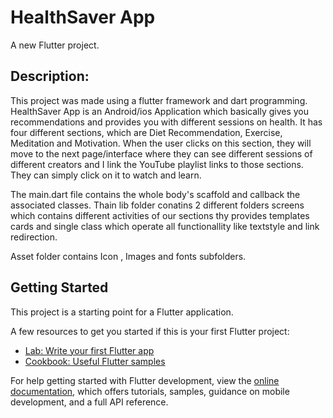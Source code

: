 # HealthSaver App

A new Flutter project.

## Description:

This project was made using a flutter framework and dart programming. HealthSaver App is an Android/ios Application which basically gives you recommendations and provides you with different sessions on health. It has four different sections, which are Diet Recommendation, Exercise, Meditation and Motivation. When the user clicks on this section, they will move to the next page/interface where they can see different sessions of different creators and I link the YouTube playlist links to those sections. They can simply click on it to watch and learn.

The main.dart file contains the whole body's scaffold and callback the associated classes. Thain lib folder conatins 2 different folders screens which contains different activities of our sections thy provides templates cards and single class which operate all functionallity like textstyle and link redirection.

Asset folder contains Icon , Images and fonts subfolders.

## Getting Started

This project is a starting point for a Flutter application.

A few resources to get you started if this is your first Flutter project:

- [Lab: Write your first Flutter app](https://docs.flutter.dev/get-started/codelab)
- [Cookbook: Useful Flutter samples](https://docs.flutter.dev/cookbook)

For help getting started with Flutter development, view the
[online documentation](https://docs.flutter.dev/), which offers tutorials,
samples, guidance on mobile development, and a full API reference.
